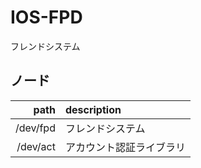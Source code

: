 # IOS-FPD
フレンドシステム

## ノード
|     path | description              |
| -------: | :----------------------- |
| /dev/fpd | フレンドシステム         |
| /dev/act | アカウント認証ライブラリ |